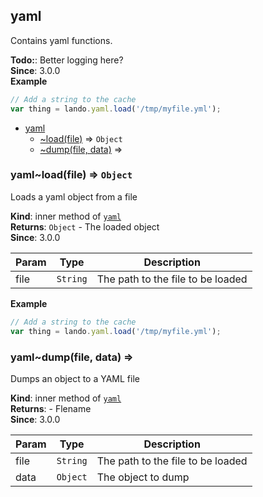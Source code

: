<a name="module_yaml"></a>

## yaml
Contains yaml functions.

**Todo:**: Better logging here?  
**Since**: 3.0.0  
**Example**  
```js
// Add a string to the cache
var thing = lando.yaml.load('/tmp/myfile.yml');
```

* [yaml](#module_yaml)
    * [~load(file)](#module_yaml..load) ⇒ <code>Object</code>
    * [~dump(file, data)](#module_yaml..dump) ⇒

<a name="module_yaml..load"></a>

### yaml~load(file) ⇒ <code>Object</code>
Loads a yaml object from a file

**Kind**: inner method of [<code>yaml</code>](#module_yaml)  
**Returns**: <code>Object</code> - The loaded object  
**Since**: 3.0.0  

| Param | Type | Description |
| --- | --- | --- |
| file | <code>String</code> | The path to the file to be loaded |

**Example**  
```js
// Add a string to the cache
var thing = lando.yaml.load('/tmp/myfile.yml');
```
<a name="module_yaml..dump"></a>

### yaml~dump(file, data) ⇒
Dumps an object to a YAML file

**Kind**: inner method of [<code>yaml</code>](#module_yaml)  
**Returns**: - Flename  
**Since**: 3.0.0  

| Param | Type | Description |
| --- | --- | --- |
| file | <code>String</code> | The path to the file to be loaded |
| data | <code>Object</code> | The object to dump |


